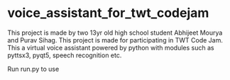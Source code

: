 # voice_assistant_for_twt_codejam
This project is made by two 13yr old high school student Abhijeet Mourya and Purav Sihag. This project is made for participating in TWT Code Jam. This a virtual voice assistant powered by python with modules such as pyttsx3, pyqt5, speech recognition etc.






Run run.py to use
